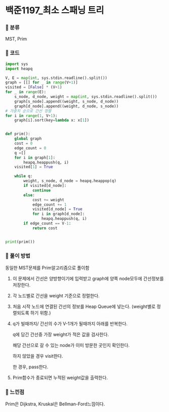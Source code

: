 # 백준1197\_최소 스패닝 트리

### &#127822; 분류

MST, Prim

### &#127822; 코드

```python
import sys
import heapq

V, E = map(int, sys.stdin.readline().split())
graph = [[] for _ in range(V+1)]
visited = [False] * (V+1)
for _ in range(E):
    s_node, d_node, weight = map(int, sys.stdin.readline().split())
    graph[s_node].append((weight, s_node, d_node))
    graph[d_node].append((weight, d_node, s_node))
# 가중치 순으로 간선 정렬
for i in range(1, V+1):
    graph[i].sort(key=lambda x: x[1])


def prim():
    global graph
    cost = 0
    edge_count = 0
    q =[]
    for i in graph[1]:
        heapq.heappush(q, i)
    visited[1] = True

    while q:
        weight, s_node, d_node = heapq.heappop(q)
        if visited[d_node]:
            continue
        else:
            cost += weight
            edge_count += 1
            visited[d_node] = True
            for i in graph[d_node]:
                heapq.heappush(q, i)
        if edge_count == V-1:
            return cost


print(prim())

```

### &#127822; 풀이 방법

동일한 MST문제를 Prim알고리즘으로 풀이함

1. 이 문제에서 간선은 양방향이기에 입력받고 graph에 양쪽 node모두에 간선정보를 저장한다.

2. 각 노드별로 간선을 weight 기준으로 정렬한다.

3. 처음 시작 노드에 연결된 간선의 정보를 Heap Queue에 넣는다. (weight별로 정렬되도록 하기 위함.)

4. q가 빌때까지/ 간선의 수가 V-1개가 될때까지 아래를 반복한다.

    q에 담긴 간선중 가장 weight가 적은 값을 검사한다.

    해당 간선으로 갈 수 있는 node가 이미 방문한 곳인지 확인한다.

    하지 않았을 경우 visit한다.

    한 경우, pass한다.

5. Prim함수가 종료되면 누적된 weight값을 출력한다.

### &#127822; 느낀점

Prim은 Dijkstra, Kruskal은 Bellman-Ford느낌이다.